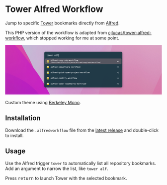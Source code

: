 # Tower Alfred Workflow

Jump to specific [Tower](https://www.git-tower.com/mac) bookmarks directly from [Alfred](https://www.alfredapp.com).

This PHP version of the workflow is adapted from [cjlucas/tower-alfred-workflow](https://github.com/cjlucas/tower-alfred-workflow), which stopped working for me at some point.

![Workflow screenshot](resources/screenshot.png)

Custom theme using [Berkeley Mono](https://berkeleygraphics.com/typefaces/berkeley-mono/).

## Installation

Download the `.alfredworkflow` file from the [latest release](https://github.com/mattstein/alfred-tower-bookmarks-workflow/releases) and double-click to install.

## Usage

Use the Alfred trigger `tower` to automatically list all repository bookmarks. Add an argument to narrow the list, like `tower alf`.

Press <kbd>return</kbd> to launch Tower with the selected bookmark.
